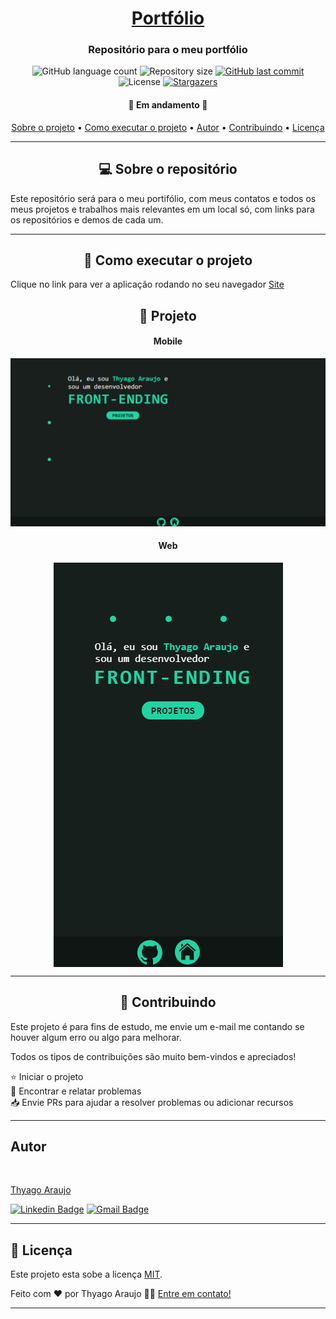 <h1 align="center">
     <a href="https://github.com/thyagoaraujom/portfolio" alt="Portfólio"> Portfólio</a>
</h1>

<h3 align="center">
   Repositório para o meu portfólio
</h3>

<p align="center">
  <img alt="GitHub language count" src="https://img.shields.io/github/languages/count/thyagoaraujom/portfolio?style=flat-square">

  <img alt="Repository size" src="https://img.shields.io/github/repo-size/thyagoaraujom/portfolio">
  
  <a href="https://github.com/thyagoaraujom/README/commits/master">
    <img alt="GitHub last commit" src="https://img.shields.io/github/last-commit/thyagoaraujom/portfolio">
  </a>
    
   <img alt="License" src="https://img.shields.io/badge/license-MIT-brightgreen">
   <a href="https://github.com/thyagoaraujom/portfolio/stargazers">
    <img alt="Stargazers" src="https://img.shields.io/github/stars/thyagoaraujom/portfolio?style=social">
  </a>
  
 
</p>

<h4 align="center">
	🚀 Em andamento 🚀
</h4>

<p align="center">
 <a href="#---sobre-o-repositório-">Sobre o projeto</a> •
 <a href="#--como-executar-o-projeto-">Como executar o projeto</a> •
 <a href="#-autor">Autor</a> • 
 <a href="#--Contributing">Contribuindo</a> • 
 <a href="#user-content--licença">Licença</a>
</p>

---

<h2 id="---sobre-o-repositório-" align="center"> 💻  Sobre o repositório </h2>

Este repositório será para o meu portifólio, com meus contatos e todos os meus projetos e trabalhos mais relevantes em um local só, com links para os repositórios e demos de cada um.

---

<h2 id="--como-executar-o-projeto-" align="center"> 🚀 Como executar o projeto </h2>

<p align=""> Clique no link para ver a aplicação rodando no seu navegador <a href="https://thyagoaraujom.github.io/portfolio/" > Site </a>  </p>





<h2 align="center"> 🚀 Projeto </h2>

<h4 align="center"> Mobile </h4>
  <p align="center";>
   	<img src="./assets/readme/web.PNG"/>
  </p>

<h4 align="center"> Web </h4>
<p align="center" style="display: flex; justify-content: center;">
  <img src="./assets/readme/mobile.gif"/>
</p>

---

<h2 id="--Contributing" align="center"> 🤝 Contribuindo </h2>

Este projeto é para fins de estudo, me envie um e-mail me contando se houver algum erro ou algo para melhorar.

Todos os tipos de contribuições são muito bem-vindos e apreciados!

⭐️ Iniciar o projeto
</br>
🐛 Encontrar e relatar problemas
</br>
📥 Envie PRs para ajudar a resolver problemas ou adicionar recursos

---

<h2 id="-autor">Autor</h2>

<a href="https://github.com/thyagoaraujom">
 <img style="border-radius: 50%;" src="https://avatars.githubusercontent.com/u/51569984" width="100px;" alt=""/>
</br>
<p> Thyago Araujo <p>
</a>

[![Linkedin Badge](https://img.shields.io/badge/-ThyagoAraujo-blue?style=flat-square&logo=Linkedin&logoColor=white&link=https://www.linkedin.com/in/thyago-araujo-m/)](https://www.linkedin.com/in/thyago-araujo-m/)
[![Gmail Badge](https://img.shields.io/badge/-thyagoaraujomotta@gmail.com-c14438?style=flat-square&logo=Gmail&logoColor=white&link=mailto:thyagoaraujomotta@gmail.com)](mailto:thyagoaraujomotta@gmail.com)

---

<h2 id="user-content--licença"> 📝 Licença </h2>

Este projeto esta sobe a licença [MIT](./LICENSE.md).

Feito com ❤️ por Thyago Araujo 👋🏽 [Entre em contato!](https://www.linkedin.com/in/thyago-araujo-m/)

---
